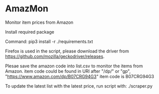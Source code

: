 # AmazMon
Monitor item prices from Amazon

Install required package

Command:
pip3 install -r ./requirements.txt

Firefox is used in the script, please download the driver from https://github.com/mozilla/geckodriver/releases.

Plesae save the amazon code into list.csv to monitor the items from Amazon.
item code could be found in URI after "/dp/"  or "gp", "https://www.amazon.com/dp/B07CRG94G3" item code is B07CRG94G3

To update the latest list with the latest price, run script with:
./scraper.py

